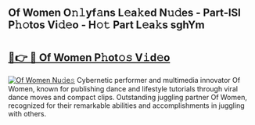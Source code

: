 ## Of Women O𝚗𝚕yf𝚊ns L𝚎a𝚔ed N𝚞𝚍es - Part-lSl P𝚑𝚘tos Vi𝚍𝚎o - H𝚘𝚝 Part L𝚎a𝚔s sghYm

# <h2><a href="http://kfc5uzr.oniu.top/?m=Of+Women">🔗👉 🔴 Of Women P𝚑ot𝚘𝚜 V𝚒d𝚎o</a></h2>

[![Of Women Nu𝚍e𝚜](https://i.imgur.com/0qMVB7G.gif)](http://kfc5uzr.oniu.top/?m=Of+Women)
Cybernetic performer and multimedia innovator Of Women, known for publishing dance and lifestyle tutorials through viral dance moves and compact clips. Outstanding juggling partner Of Women, recognized for their remarkable abilities and accomplishments in juggling with others.  
